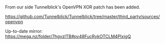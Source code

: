 From our side Tunnelblick's OpenVPN XOR patch has been added.

https://github.com/Tunnelblick/Tunnelblick/tree/master/third_party/sources/openvpn

Up-to-date mirror: https://mega.nz/folder/7hgyzITB#pv48FucRykOTCLM4PIxigQ
